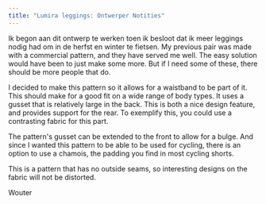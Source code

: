 ```yaml
---
title: "Lumira leggings: Ontwerper Notities"
---
```


Ik begon aan dit ontwerp te werken toen ik besloot dat ik meer leggings nodig had om in de herfst en winter te fietsen. My previous
pair was made with a commercial pattern, and they have served me well. The easy solution would have been to just
make some more. But if I need some of these, there should be more people that do.

I decided to make this pattern so it allows for a waistband to be part of it. This should make for a good fit on
a wide range of body types. It uses a gusset that is relatively large in the back. This is both a nice design feature,
and provides support for the rear. To exemplify this, you could use a contrasting fabric for this part.

The pattern's gusset can be extended to the front to allow for a bulge. And since I wanted this pattern to be
able to be used for cycling, there is an option to use a chamois, the padding you find in most cycling shorts.

This is a pattern that has no outside seams, so interesting designs on the fabric will not be distorted.

Wouter
